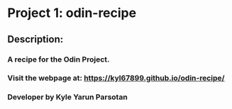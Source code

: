 # Project 1: odin-recipe

## Description:
### A recipe for the Odin Project.
### Visit the webpage at: https://kyl67899.github.io/odin-recipe/

### Developer by Kyle Yarun Parsotan
